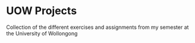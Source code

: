 # UOW Projects
Collection of the different exercises and assignments from my semester at the University of Wollongong
